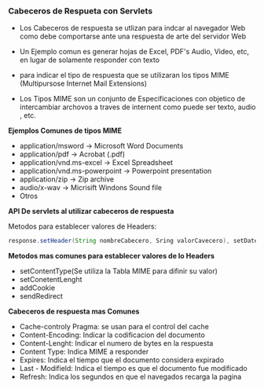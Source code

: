 ### Cabeceros de Respueta con Servlets

- Los Cabeceros de respuesta se utlizan para indcar al navegador Web como debe comportarse ante una respuesta de arte del servidor Web

- Un Ejemplo comun es generar hojas de Excel, PDF's Audio, Video, etc, en lugar de solamente responder con texto

- para indicar el tipo de respuesta que se utilizaran los tipos MIME (Multipursose Internet Mail Extensions)

- Los Tipos MIME son un conjunto de Especificaciones con objetico de intercambiar archovos a traves de internent como puede ser texto, audio , etc.

**Ejemplos Comunes de tipos MIME**

- application/msword  -> Microsoft Word Documents
- application/pdf -> Acrobat (.pdf)
- application/vnd.ms-excel -> Excel Spreadsheet
- application/vnd.ms-powerpoint -> Powerpoint presentation
- application/zip -> Zip archive
- audio/x-wav -> Micrisift Windons Sound file
- Otros

**API De servlets al utilizar cabeceros de respuesta**

Metodos para establecer valores de Headers:

```java
response.setHeader(String nombreCabecero, Sring valorCavecero), setDateHeader y setIntHeader ponen un cabecero, si ya exote lo renplaza
```

**Metodos mas comunes para establecer valores de lo Headers**

- setContentType(Se utiliza la Tabla MIME para difinir su valor)
- setConetentLenght
- addCookie
- sendRedirect

**Cabeceros de respuesta mas Comunes**

- Cache-controly Pragma: se usan para el control del cache
- Content-Encoding: Indicar la codificacion del documento
- Content-Lenght: Indicar el numero de bytes en la respuesta
- Content Type: Indica MIME a responder
- Expires: Indica el tiempo que el documento considera expirado
- Last - Modifield: Indica el tiempo es que el documento fue modificado
- Refresh: Indica los segundos en que el navegados recarga la pagina




